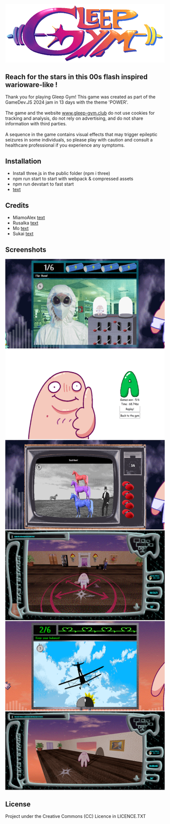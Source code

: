 ![Cover Image](public/assets/logo.png)

## Reach for the stars in this 00s flash inspired warioware-like !
 Thank you for playing Gleep Gym! This game was created as part of the GameDev.JS 2024 jam in 13 days with the theme 'POWER'. <br> <br> The game and the website www.gleep-gym.club do not use cookies for tracking and analysis, do not rely on advertising, and do not share information with third parties. <br><br> A sequence in the game contains visual effects that may trigger epileptic seizures in some individuals, so please play with caution and consult a healthcare professional if you experience any symptoms.

## Installation
- Install three.js in the public folder (npm i three)
- npm run start to start with webpack & compressed assets
- npm run devstart to fast start
- [text](http://localhost:3334/)

## Credits
- MiamoAlex [text](https://miamoalex.net/)
- Rusalka [text](https://linktr.ee/Rusalkaaa)
- Mo [text](https://www.instagram.com/01001101_01101111/)
- Sukai [text](https://crylotte.neocities.org/)

## Screenshots
![Screenshot 1](public/assets/screen1.png)
![Screenshot 2](public/assets/screen2.png)
![Screenshot 3](public/assets/screen3.png)
![Screenshot 4](public/assets/screen4.png)
![Screenshot 5](public/assets/screen5.png)
![Screenshot 6](public/assets/screen6.png)

## License
Project under the Creative Commons (CC) Licence in LICENCE.TXT
